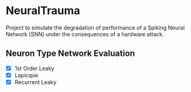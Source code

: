 # NeuralTrauma
Project to simulate the degradation of performance of a Spiking Neural Network (SNN) under the consequences of a hardware attack. 


## Neuron Type Network Evaluation
- [x] 1st Order Leaky
- [x] Lapicque
- [x] Recurrent Leaky